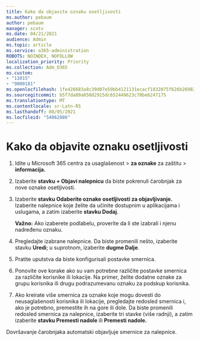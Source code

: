 ```yaml
---
title: Kako da objavite oznaku osetljivosti
ms.author: pebaum
author: pebaum
manager: scotv
ms.date: 04/21/2021
audience: Admin
ms.topic: article
ms.service: o365-administration
ROBOTS: NOINDEX, NOFOLLOW
localization_priority: Priority
ms.collection: Adm_O365
ms.custom:
- "11015"
- "9000181"
ms.openlocfilehash: 1fe426683a8c39d07e59bb4121131ecacf1832075f626b26982ec0ede3c24698
ms.sourcegitcommit: b5f7da89a650d2915dc652449623c78be6247175
ms.translationtype: MT
ms.contentlocale: sr-Latn-RS
ms.lasthandoff: 08/05/2021
ms.locfileid: "54062886"
---
```

# <a name="how-to-publish-a-sensitivity-label"></a>Kako da objavite oznaku osetljivosti

1. Idite u Microsoft 365 centra za usaglašenost > **za oznake** za zaštitu  >  **informacija.**

1. Izaberite **stavku + Objavi nalepnicu** da biste pokrenuli čarobnjak za nove oznake osetljivosti.

1. Izaberite **stavku Odaberite oznake osetljivosti za objavljivanje.** Izaberite nalepnice koje želite da učinite dostupnim u aplikacijama i uslugama, a zatim izaberite **stavku Dodaj**.

    **Važno:** Ako izaberete podlabelu, proverite da li ste izabrali i njenu nadređenu oznaku.

1. Pregledajte izabrane nalepnice. Da biste promenili nešto, izaberite stavku **Uredi**; u suprotnom, izaberite **dugme Dalje**.

1. Pratite uputstva da biste konfigurisali postavke smernica.

1. Ponovite ove korake ako su vam potrebne različite postavke smernica za različite korisnike ili lokacije. Na primer, želite dodatne oznake za grupu korisnika ili drugu podrazumevanu oznaku za podskup korisnika.

1. Ako kreirate više smernica za oznake koje mogu dovesti do neusaglašenosti korisnika ili lokacije, pregledajte redosled smernica i, ako je potrebno, premestite ih na gore ili dole. Da biste promenili redosled smernica za nalepnice, izaberite tri stavke (više radnji), a zatim izaberite **stavku Premesti nadole** ili **Premesti nadole.**

Dovršavanje čarobnjaka automatski objavljuje smernice za nalepnice.